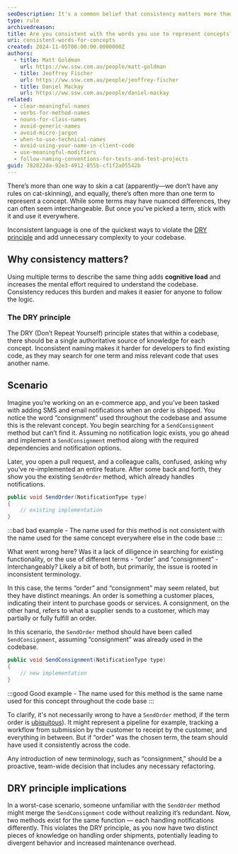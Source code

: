 ```yaml
---
seoDescription: It's a common belief that consistency matters more than anything else in your code, and this is especially true of the names you use to represent concepts.
type: rule
archivedreason:
title: Are you consistent with the words you use to represent concepts?
uri: consistent-words-for-concepts
created: 2024-11-05T00:00:00.0000000Z
authors:
  - title: Matt Goldman
    url: https://ww.ssw.com.au/people/matt-goldman
  - title: Jeoffrey Fischer
    url: https://ww.ssw.com.au/people/jeoffrey-fischer
  - title: Daniel Mackay
    url: https://ww.ssw.com.au/people/daniel-mackay
related:
  - clear-meaningful-names
  - verbs-for-method-names
  - nouns-for-class-names
  - avoid-generic-names
  - avoid-micro-jargon
  - when-to-use-technical-names
  - avoid-using-your-name-in-client-code
  - use-meaningful-modifiers
  - follow-naming-conventions-for-tests-and-test-projects
guid: 782822da-92e3-4912-855b-cf1f2a05542b
---
```


There’s more than one way to skin a cat (apparently—we don’t have any rules on cat-skinning), and equally, there’s often more than one term to represent a concept. While some terms may have nuanced differences, they can often seem interchangeable. But once you’ve picked a term, stick with it and use it everywhere.

Inconsistent language is one of the quickest ways to violate the [DRY principle](/avoid-repetition) and add unnecessary complexity to your codebase.

<!--endintro-->

## Why consistency matters?

Using multiple terms to describe the same thing adds **cognitive load** and increases the mental effort required to understand the codebase. Consistency reduces this burden and makes it easier for anyone to follow the logic.

### The DRY principle

The DRY (Don’t Repeat Yourself) principle states that within a codebase, there should be a single authoritative source of knowledge for each concept. Inconsistent naming makes it harder for developers to find existing code, as they may search for one term and miss relevant code that uses another name.

## Scenario

Imagine you’re working on an e-commerce app, and you’ve been tasked with adding SMS and email notifications when an order is shipped. You notice the word “consignment” used throughout the codebase and assume this is the relevant concept. You begin searching for a `SendConsignment` method but can’t find it. Assuming no notification logic exists, you go ahead and implement a `SendConsignment` method along with the required dependencies and notification options.

Later, you open a pull request, and a colleague calls, confused, asking why you’ve re-implemented an entire feature. After some back and forth, they show you the existing `SendOrder` method, which already handles notifications.

```csharp
public void SendOrder(NotificationType type)
{
    // existing implementation
}
```

:::bad
bad example - The name used for this method is not consistent with the name used for the same concept everywhere else in the code base
:::

What went wrong here? Was it a lack of diligence in searching for existing functionality, or the use of different terms - “order” and “consignment” - interchangeably? Likely a bit of both, but primarily, the issue is rooted in inconsistent terminology.

In this case, the terms “order” and “consignment” may seem related, but they have distinct meanings. An order is something a customer places, indicating their intent to purchase goods or services. A consignment, on the other hand, refers to what a supplier sends to a customer, which may partially or fully fulfill an order.

In this scenario, the `SendOrder` method should have been called `SendConsignment`, assuming “consignment” was already used in the codebase.

```csharp
public void SendConsignment(NotificationType type)
{
    // new implementation
}
```

:::good
Good example - The name used for this method is the same name used for this concept throughout the code base
:::

To clarify, it's not necessarily wrong to have a `SendOrder` method, if the term order is [ubiquitous](/ubiquitous-language)). It might represent a pipeline for example, tracking a workflow from submission by the customer to receipt by the customer, and everything in between. But if “order” was the chosen term, the team should have used it consistently across the code.

Any introduction of new terminology, such as “consignment,” should be a proactive, team-wide decision that includes any necessary refactoring.

## DRY principle implications

In a worst-case scenario, someone unfamiliar with the `SendOrder` method might merge the `SendConsignment` code without realizing it’s redundant. Now, two methods exist for the same function — each handling notifications differently. This violates the DRY principle, as you now have two distinct pieces of knowledge on handling order shipments, potentially leading to divergent behavior and increased maintenance overhead.
